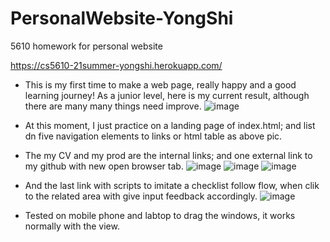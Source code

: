 # PersonalWebsite-YongShi
5610 homework for personal website

https://cs5610-21summer-yongshi.herokuapp.com/


+ This is my first time to make a web page, really happy and a good learning journey! As a junior level, here is my current result, although there are many many things need improve.
![image](https://github.ccs.neu.edu/NEU-CS5610-SU21/PersonalWebsite-YongShi/blob/master/readmeimage/home.JPG)

+ At this moment, I just practice on a landing page of index.html; and list dn five navigation elements to links or html table as above pic.

+ The my CV and my prod are the internal links; and one external link to my github with new open browser tab.
![image](https://github.ccs.neu.edu/NEU-CS5610-SU21/PersonalWebsite-YongShi/blob/master/readmeimage/cv.JPG)
![image](https://github.ccs.neu.edu/NEU-CS5610-SU21/PersonalWebsite-YongShi/blob/master/readmeimage/prod.JPG)
![image](https://github.ccs.neu.edu/NEU-CS5610-SU21/PersonalWebsite-YongShi/blob/master/readmeimage/external.JPG)

+ And the last link with scripts to imitate a checklist follow flow, when clik to the related area with give input feedback accordingly.
![image](https://github.ccs.neu.edu/NEU-CS5610-SU21/PersonalWebsite-YongShi/blob/master/readmeimage/flow.JPG)

+ Tested on mobile phone and labtop to drag the windows, it works normally with the view.

